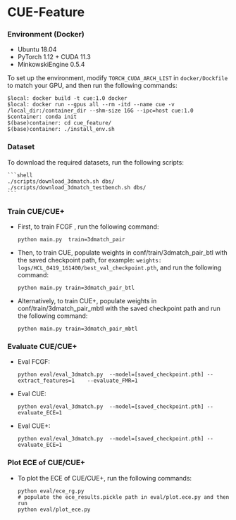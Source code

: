 # CUE-Feature
###  Environment (Docker)
- Ubuntu 18.04
- PyTorch 1.12 + CUDA 11.3
- MinkowskiEngine 0.5.4

To set up the environment, modify `TORCH_CUDA_ARCH_LIST` in `docker/Dockfile` to match your GPU, and then run the following commands:
```shell
$local: docker build -t cue:1.0 docker
$local: docker run --gpus all --rm -itd --name cue -v /local_dir:/container_dir --shm-size 16G --ipc=host cue:1.0
$container: conda init
$(base)container: cd cue_feature/
$(base)container: ./install_env.sh

```

### Dataset
    
To download the required datasets, run the following scripts:

    ```shell
    ./scripts/download_3dmatch.sh dbs/
    ./scripts/download_3dmatch_testbench.sh dbs/
    ```

### Train CUE/CUE+

- First, to train FCGF , run the following command:
    ```shell
    python main.py  train=3dmatch_pair
    ```
- Then, to train CUE, populate weights in conf/train/3dmatch_pair_btl with the saved checkpoint path, for example: `weights: logs/HCL_0419_161400/best_val_checkpoint.pth`, and run the following command:
    ```shell
    python main.py train=3dmatch_pair_btl
    ```
- Alternatively, to train CUE+, populate weights in conf/train/3dmatch_pair_mbtl with the saved checkpoint path and run the following command:
    ```shell
    python main.py train=3dmatch_pair_mbtl
    ```

### Evaluate CUE/CUE+
- Eval FCGF: 
    ```shell
    python eval/eval_3dmatch.py  --model=[saved_checkpoint.pth] --extract_features=1    --evaluate_FMR=1
    ```
- Eval CUE: 
    ```shell
    python eval/eval_3dmatch.py  --model=[saved_checkpoint.pth] --evaluate_ECE=1
    ```    
- Eval CUE+: 
    ```shell
    python eval/eval_3dmatch.py  --model=[saved_checkpoint.pth] --evaluate_ECE=1
    ```        
### Plot ECE of CUE/CUE+
- To plot the ECE of CUE/CUE+, run the following commands:
    ```
    python eval/ece_rg.py
    # populate the ece_results.pickle path in eval/plot.ece.py and then run
    python eval/plot_ece.py
    ```